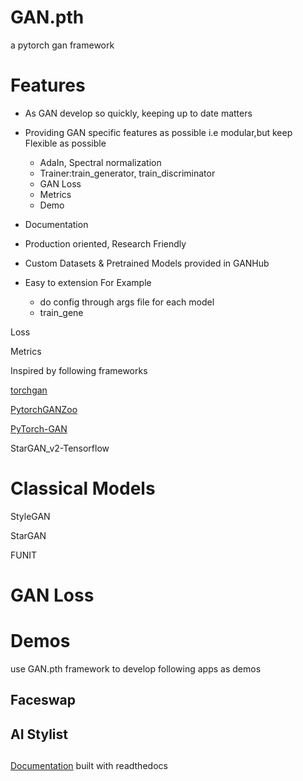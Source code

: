 # GAN.pth
a pytorch gan framework


# Features
* As GAN develop so quickly, keeping up to date matters
* Providing GAN specific features as possible i.e modular,but keep Flexible as possible
  - AdaIn, Spectral normalization
  - Trainer:train_generator, train_discriminator
  - GAN Loss
  - Metrics
  - Demo
  
* Documentation
* Production oriented, Research Friendly
* Custom Datasets & Pretrained Models provided in GANHub
* Easy to extension For Example 
  - do config through args file for each model
  - train_gene
  
 Loss
 
 Metrics


Inspired by following frameworks

[torchgan](https://torchgan.readthedocs.io/en/latest/)

[PytorchGANZoo](https://github.com/facebookresearch/pytorch_GAN_zoo)

[PyTorch-GAN](https://github.com/eriklindernoren/PyTorch-GAN)

StarGAN_v2-Tensorflow

# Classical Models
StyleGAN 

StarGAN

FUNIT

# GAN Loss

# Demos
use GAN.pth framework to develop following apps as demos

## Faceswap

## AI Stylist

## 




[Documentation](https://ganpth.readthedocs.io/en/latest/)
built with readthedocs
